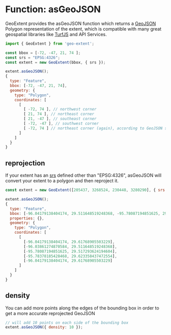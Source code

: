 # Function: asGeoJSON
GeoExtent provides the asGeoJSON function which returns a [GeoJSON](http://geojson.org/) Polygon representation of the extent, which is compatible with many great geospatial libraries like [TurfJS](https://turfjs.org/) and API Services.

```js
import { GeoExtent } from 'geo-extent';

const bbox = [-72, -47, 21, 74 ];
const srs = "EPSG:4326";
const extent = new GeoExtent(bbox, { srs });

extent.asGeoJSON();
{
  type: "Feature",
  bbox: [-72, -47, 21, 74],
  geometry: {
    type: "Polygon",
    coordinates: [
      [
        [ -72, 74 ], // northwest corner
        [ 21, 74 ], // northeast corner
        [ 21, -47 ], // southeast corner
        [ -72, -47 ], // southwest corner
        [ -72, 74 ] // northeast corner (again), according to GeoJSON spec
      ]
    ]
  }
}
```

## reprojection
If your extent has an [srs](https://en.wikipedia.org/wiki/Spatial_reference_system) defined other than "EPSG:4326", 
asGeoJSON will convert your extent to a polygon and then 
reproject it.

```js
const extent = new GeoExtent([205437, 3268524, 230448, 3280290], { srs: 32615 });

extent.asGeoJSON();
{
  type: "Feature",
  bbox: [-96.04179138404174, 29.511648519248368, -95.78087194851625, 29.623358437472554],
  properties: {},
  geometry: {
    type: "Polygon",
    coordinates: [
      [
        [-96.04179138404174, 29.61768905503229],
        [-96.03861274870584, 29.511648519248368],
        [-95.78087194851625, 29.517293624194604],
        [-95.78378185428468, 29.623358437472554],
        [-96.04179138404174, 29.61768905503229]
      ]
    ]
  }
}
```

## density
You can add more points along the edges of the bounding box in order
to get a more accurate reprojected GeoJSON
```js
// will add 10 points on each side of the bounding box
extent.asGeoJSON({ density: 10 });
```